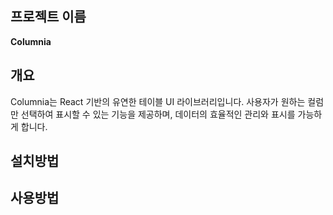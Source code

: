 ## 프로젝트 이름

**Columnia**

## 개요

Columnia는 React 기반의 유연한 테이블 UI 라이브러리입니다.
사용자가 원하는 컬럼만 선택하여 표시할 수 있는 기능을 제공하며, 데이터의 효율적인 관리와 표시를 가능하게 합니다.

## 설치방법

## 사용방법
